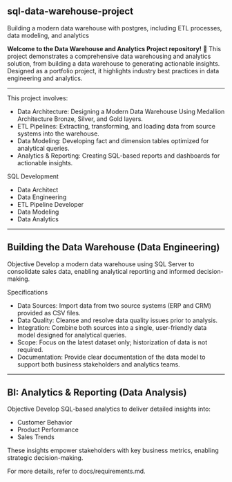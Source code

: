 ## __sql-data-warehouse-project__
Building a modern data warehouse with postgres, including ETL processes, data modeling, and analytics

__Welcome to the Data Warehouse and Analytics Project repository!__ 🚀
This project demonstrates a comprehensive data warehousing and analytics solution, from building a data warehouse to generating actionable insights. Designed as a portfolio project, it highlights industry best practices in data engineering and analytics.

---

This project involves:

- Data Architecture: Designing a Modern Data Warehouse Using Medallion Architecture Bronze, Silver, and Gold layers.
- ETL Pipelines: Extracting, transforming, and loading data from source systems into the warehouse.
- Data Modeling: Developing fact and dimension tables optimized for analytical queries.
- Analytics & Reporting: Creating SQL-based reports and dashboards for actionable insights.

SQL Development
- Data Architect
- Data Engineering
- ETL Pipeline Developer
- Data Modeling
- Data Analytics

---

## __Building the Data Warehouse (Data Engineering)__
Objective
Develop a modern data warehouse using SQL Server to consolidate sales data, enabling analytical reporting and informed decision-making.

Specifications
- Data Sources: Import data from two source systems (ERP and CRM) provided as CSV files.
- Data Quality: Cleanse and resolve data quality issues prior to analysis.
- Integration: Combine both sources into a single, user-friendly data model designed for analytical queries.
- Scope: Focus on the latest dataset only; historization of data is not required.
- Documentation: Provide clear documentation of the data model to support both business stakeholders and analytics teams.

---

## __BI: Analytics & Reporting (Data Analysis)__
Objective
Develop SQL-based analytics to deliver detailed insights into:

- Customer Behavior
- Product Performance
- Sales Trends

These insights empower stakeholders with key business metrics, enabling strategic decision-making.

For more details, refer to docs/requirements.md.
